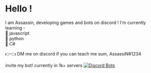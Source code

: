 # Hello ! 

I am Assassin, developing games and bots on discord !
       I'm currently learning - <br>
                                           🥩 javascript <br>
                                            🥓 python <br>
                                            🍗 C# <br>

👉👈 DM me on discord if you can teach me sum, AssassiN#1234

invite my bot! currently in 1k+ servers
[![Discord Bots](https://top.gg/api/widget/779741162465525790.svg)](https://top.gg/bot/779741162465525790)

